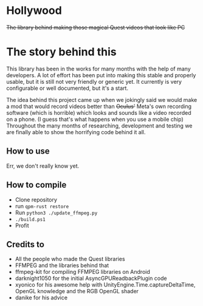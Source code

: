 # Hollywood
~~The library behind making those magical Quest videos that look like PC~~

# The story behind this
This library has been in the works for many months with the help of many developers. A lot of effort has been put into making this stable and properly usable, but it is still not very friendly or generic yet. 
It currently is very configurable or well documented, but it's a start.

The idea behind this project came up when we jokingly said we would make a mod that would record videos better than ~~Oculus'~~ Meta's own recording software (which is horrible) which looks and sounds like a video recorded on a phone. (I guess that's what happens when you use a mobile chip)
Throughout the many months of researching, development and testing we are finally able to show the horrifying code behind it all.

## How to use
Err, we don't really know yet. 

## How to compile
- Clone repository
- run `qpm-rust restore`
- Run `python3 ./update_ffmpeg.py`
- `./build.ps1`
- Profit


## Credits to
- All the people who made the Quest libraries
- FFMPEG and the libraries behind that
- ffmpeg-kit for compiling FFMPEG libraries on Android
- darknight1050 for the initial AsyncGPUReadbackPlugin code
- xyonico for his awesome help with UnityEngine.Time.captureDeltaTime, OpenGL knowledge and the RGB OpenGL shader
- danike for his advice
